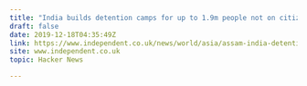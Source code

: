 ```yaml
---
title: "India builds detention camps for up to 1.9m people not on citizens register"
draft: false
date: 2019-12-18T04:35:49Z
link: https://www.independent.co.uk/news/world/asia/assam-india-detention-camps-bangladesh-nrc-list-a9099251.html?utm_medium=RSS&utm_source=hune
site: www.independent.co.uk
topic: Hacker News  

---
```

